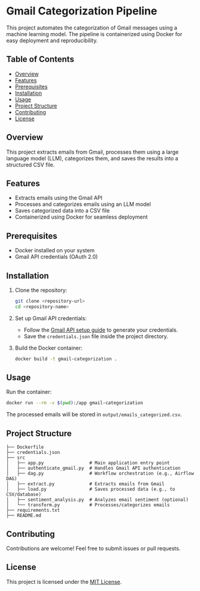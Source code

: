 # Gmail Categorization Pipeline

This project automates the categorization of Gmail messages using a machine learning model. The pipeline is containerized using Docker for easy deployment and reproducibility.

## Table of Contents
- [Overview](#overview)
- [Features](#features)
- [Prerequisites](#prerequisites)
- [Installation](#installation)
- [Usage](#usage)
- [Project Structure](#project-structure)
- [Contributing](#contributing)
- [License](#license)

## Overview
This project extracts emails from Gmail, processes them using a large language model (LLM), categorizes them, and saves the results into a structured CSV file.

## Features
- Extracts emails using the Gmail API
- Processes and categorizes emails using an LLM model
- Saves categorized data into a CSV file
- Containerized using Docker for seamless deployment

## Prerequisites
- Docker installed on your system
- Gmail API credentials (OAuth 2.0)

## Installation
1. Clone the repository:
   ```bash
   git clone <repository-url>
   cd <repository-name>
   ```

2. Set up Gmail API credentials:
   - Follow the [Gmail API setup guide](https://developers.google.com/gmail/api/quickstart/python) to generate your credentials.
   - Save the `credentials.json` file inside the project directory.

3. Build the Docker container:
   ```bash
   docker build -t gmail-categorization .
   ```

## Usage
Run the container:
```bash
docker run --rm -v $(pwd):/app gmail-categorization
```
The processed emails will be stored in `output/emails_categorized.csv`.

## Project Structure
```
├── Dockerfile
├── credentials.json
├── src
│   ├── app.py                 # Main application entry point
│   ├── authenticate_gmail.py  # Handles Gmail API authentication
│   ├── dag.py                 # Workflow orchestration (e.g., Airflow DAG)
│   ├── extract.py             # Extracts emails from Gmail
│   ├── load.py                # Saves processed data (e.g., to CSV/database)
│   ├── sentiment_analysis.py  # Analyzes email sentiment (optional)
│   └── transform.py           # Processes/categorizes emails
├── requirements.txt
├── README.md
```

## Contributing
Contributions are welcome! Feel free to submit issues or pull requests.

## License
This project is licensed under the [MIT License](LICENSE).